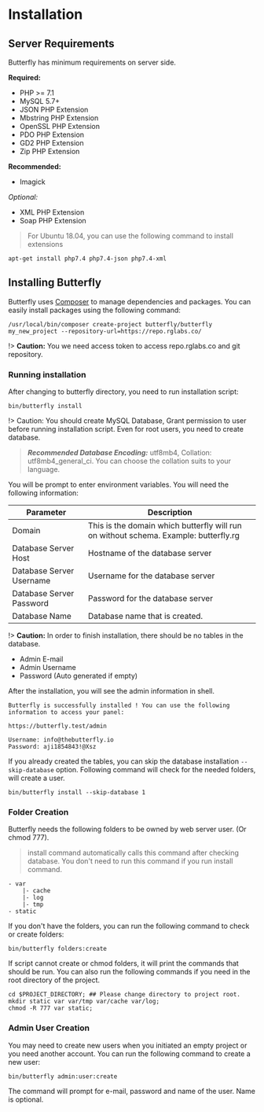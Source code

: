 # Installation

## Server Requirements

Butterfly has minimum requirements on server side. 

**Required:**

* PHP >= 7.1
* MySQL 5.7+
* JSON PHP Extension
* Mbstring PHP Extension
* OpenSSL PHP Extension
* PDO PHP Extension 
* GD2 PHP Extension
* Zip PHP Extension

**Recommended:**

* Imagick  

*Optional:*

* XML PHP Extension
* Soap PHP Extension

>For Ubuntu 18.04, you can use the following command to install extensions

```shell script
apt-get install php7.4 php7.4-json php7.4-xml
```

## Installing Butterfly

Butterfly uses [Composer](https://getcomposer.org/) to manage dependencies and packages. You can easily install packages using the following command:

```shell script
/usr/local/bin/composer create-project butterfly/butterfly my_new_project --repository-url=https://repo.rglabs.co/
```

!> **Caution:** You we need access token to access repo.rglabs.co and git repository.

### Running installation

After changing to butterfly directory, you need to run installation script:

```shell script
bin/butterfly install
```

!> Caution: You should create MySQL Database, Grant permission to user before running installation script. 
Even for root users, you need to create database.

> ***Recommended Database Encoding:*** utf8mb4, Collation: utf8mb4_general_ci. You can choose the collation suits to your language.

You will be prompt to enter environment variables. You will need the following information:

Parameter | Description
--- | ---
Domain | This is the domain which butterfly will run on without schema. Example: butterfly.rg 
Database Server Host | Hostname of the database server
Database Server Username | Username for the database server
Database Server Password | Password for the database server
Database Name | Database name that is created.

!> **Caution:** In order to finish installation, there should be no tables in the database.

- Admin E-mail
- Admin Username
- Password (Auto generated if empty)

After the installation, you will see the admin information in shell.

```shell script
Butterfly is successfully installed ! You can use the following information to access your panel:

https://butterfly.test/admin

Username: info@thebutterfly.io
Password: aji1854843!@Xsz
```

If you already created the tables, you can skip the database installation `--skip-database` option. Following command will check for the needed folders, will create a user.

```shell script
bin/butterfly install --skip-database 1
```

### Folder Creation

Butterfly needs the following folders to be owned by web server user. (Or chmod 777).

> install command automatically calls this command after checking database. You don't need to run this command if you
> run install command. 

```
- var
    |- cache
    |- log
    |- tmp
- static
```

If you don't have the folders, you can run the following command to check or create folders:

```shell script
bin/butterfly folders:create
```

If script cannot create or chmod folders, it will print the commands that should be run. You can also run the 
following commands if you need in the root directory of the project.

```shell script
cd $PROJECT_DIRECTORY; ## Please change directory to project root.
mkdir static var var/tmp var/cache var/log;
chmod -R 777 var static;
```

### Admin User Creation

You may need to create new users when you initiated an empty project or you need another account. You can run the 
following command to create a new user:

```shell script
bin/butterfly admin:user:create
```

The command will prompt for e-mail, password and name of the user. Name is optional.